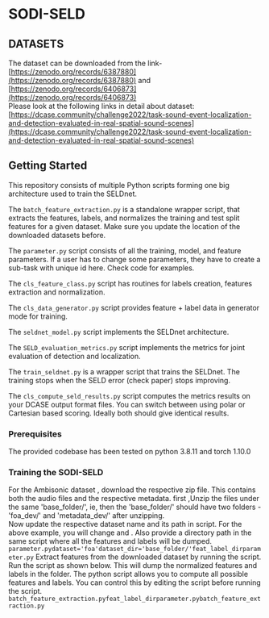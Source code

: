 # SODI-SELD
## DATASETS
The dataset can be downloaded from the link-[https://zenodo.org/records/6387880](https://zenodo.org/records/6387880) and [https://zenodo.org/records/6406873](https://zenodo.org/records/6406873)  
Please look at the following links in detail about dataset:[https://dcase.community/challenge2022/task-sound-event-localization-and-detection-evaluated-in-real-spatial-sound-scenes](https://dcase.community/challenge2022/task-sound-event-localization-and-detection-evaluated-in-real-spatial-sound-scenes)
## Getting Started
This repository consists of multiple Python scripts forming one big architecture used to train the SELDnet.
  
  The `batch_feature_extraction.py` is a standalone wrapper script, that extracts the features, labels, and normalizes the training and test split features for a given dataset. Make sure you update the location of the downloaded datasets before.
  
  The `parameter.py` script consists of all the training, model, and feature parameters. If a user has to change some parameters, they have to create a sub-task with unique id here. Check code for examples.
  
  The `cls_feature_class.py` script has routines for labels creation, features extraction and normalization.
  
  The `cls_data_generator.py` script provides feature + label data in generator mode for training.
  
  The `seldnet_model.py` script implements the SELDnet architecture.
  
  The `SELD_evaluation_metrics.py` script implements the metrics for joint evaluation of detection and localization.
  
  The `train_seldnet.py` is a wrapper script that trains the SELDnet. The training stops when the SELD error (check paper) stops improving.
  
  The `cls_compute_seld_results.py` script computes the metrics results on your DCASE output format files. You can switch between using polar or Cartesian based scoring. Ideally both should give identical results.  
  
 ### Prerequisites
 The provided codebase has been tested on python 3.8.11 and torch 1.10.0  
 ### Training the SODI-SELD  
 
 For the  Ambisonic dataset , download the respective zip file. This contains both the audio files and the respective metadata. first ,Unzip the files under the same 'base_folder/', ie,  then the 'base_folder/' should have two folders - 'foa_dev/' and 'metadata_dev/' after unzipping.  
 Now update the respective dataset name and its path in script. For the above example, you will change and . Also provide a directory path in the same script where all the features and labels will be dumped. `parameter.pydataset='foa'dataset_dir='base_folder/'feat_label_dirparameter.py`
 Extract features from the downloaded dataset by running the script. Run the script as shown below. This will dump the normalized features and labels in the folder. The python script allows you to compute all possible features and labels. You can control this by editing the script before running the script. `batch_feature_extraction.pyfeat_label_dirparameter.pybatch_feature_extraction.py`
